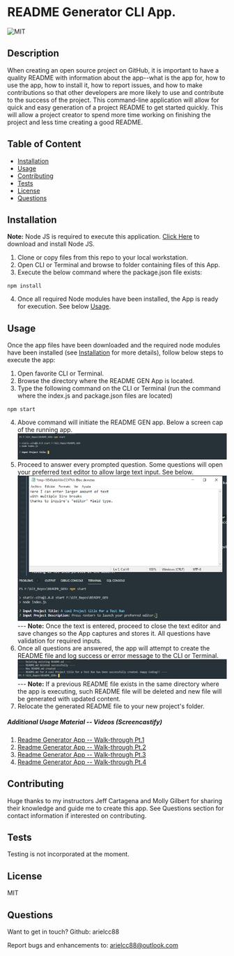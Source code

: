 # README Generator CLI App.

![MIT](https://img.shields.io/static/v1?label=License&message=MIT&color=green)

## Description

When creating an open source project on GitHub, it is important to have a quality README with information about the app--what is the app for, how to use the app, how to install it, how to report issues, and how to make contributions so that other developers are more likely to use and contribute to the success of the project. This command-line application will allow for quick and easy generation of a project README to get started quickly. This will allow a project creator to spend more time working on finishing the project and less time creating a good README.

## Table of Content

- [Installation](#Installation)
- [Usage](#Usage)
- [Contributing](#Contributing)
- [Tests](#Tests)
- [License](#License)
- [Questions](#Questions)

## Installation

**Note:** Node JS is required to execute this application. [Click Here](https://nodejs.org/) to download and install Node JS.

1. Clone or copy files from this repo to your local workstation.
2. Open CLI or Terminal and browse to folder containing files of this App.
3. Execute the below command where the package.json file exists:

```
npm install
```

4. Once all required Node modules have been installed, the App is ready for execution. See below [Usage](#Usage).

## Usage

Once the app files have been downloaded and the required node modules have been installed (see [Installation](#Installation) for more details), follow below steps to execute the app:

1. Open favorite CLI or Terminal.
2. Browse the directory where the README GEN App is located.
3. Type the following command on the CLI or Terminal (run the command where the index.js and package.json files are located)

```
npm start
```

4. Above command will initiate the README GEN app. Below a screen cap of the running app.
   ![Running App](./img/app_start.jpg)
5. Proceed to answer every prompted question. Some questions will open your preferred text editor to allow large text input. See below.
   ![Text Editor Questions](./img/text_editor.jpg)
   <br>--- **Note:** Once the text is entered, proceed to close the text editor and save changes so the App captures and stores it. All questions have validation for required inputs.
6. Once all questions are answered, the app will attempt to create the README file and log success or error message to the CLI or Terminal.
   ![Logging Operations](./img/logging_operations.jpg)
   <br>--- **Note:** If a previous README file exists in the same directory where the app is executing, such README file will be deleted and new file will be generated with updated content.
7. Relocate the generated README file to your new project's folder.

##### Additional Usage Material -- Videos (Screencastify)

1. [Readme Generator App -- Walk-through Pt.1](https://drive.google.com/file/d/1nvz_RAecO6fW1eDt8hpLZcyb1L76fYsA/view)
2. [Readme Generator App -- Walk-through Pt.2](https://drive.google.com/file/d/1u2xOsvRGj993LnGEN9G5v3Ma38s7VD62/view)
3. [Readme Generator App -- Walk-through Pt.3](https://drive.google.com/file/d/1zeoe77JAcEN-HhFywZHzXBcYye5WL8Wk/view)
4. [Readme Generator App -- Walk-through Pt.4](https://drive.google.com/file/d/1keS7jNQ5ZV22MXhpaKCogg_mRosPZZmU/view)

## Contributing

Huge thanks to my instructors Jeff Cartagena and Molly Gilbert for sharing their knowledge and guide me to create this app.
See Questions section for contact information if interested on contributing.

## Tests

Testing is not incorporated at the moment.

## License

MIT

## Questions

Want to get in touch? Github: arielcc88

Report bugs and enhancements to: arielcc88@outlook.com
